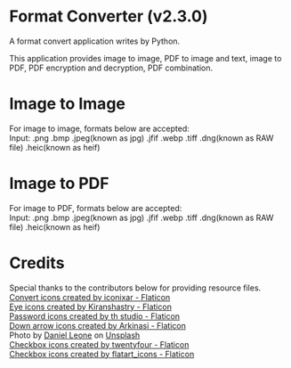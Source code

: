 # Format Converter (v2.3.0)
A format convert application writes by Python.<br>

This application provides image to image, PDF to image and text, image to PDF, PDF encryption and decryption, PDF combination.

# Image to Image
For image to image, formats below are accepted:<br>
Input: .png .bmp .jpeg(known as jpg) .jfif .webp .tiff .dng(known as RAW file) .heic(known as heif)

# Image to PDF
For image to PDF, formats below are accepted:<br>
Input: .png .bmp .jpeg(known as jpg) .jfif .webp .tiff .dng(known as RAW file) .heic(known as heif)

# Credits
Special thanks to the contributors below for providing resource files.<br>
<a href="https://www.flaticon.com/free-icons/convert" title='convert icons'>Convert icons created by iconixar - Flaticon</a><br>
<a href="https://www.flaticon.com/free-icons/eye" title="eye icons">Eye icons created by Kiranshastry - Flaticon</a><br>
<a href="https://www.flaticon.com/free-icons/password" title="password icons">Password icons created by th studio - Flaticon</a><br>
<a href="https://www.flaticon.com/free-icons/down-arrow" title="down arrow icons">Down arrow icons created by Arkinasi - Flaticon</a><br>
Photo by <a href="https://unsplash.com/@danielleone?utm_source=unsplash&utm_medium=referral&utm_content=creditCopyText">Daniel Leone</a> on <a href="https://unsplash.com/images/nature/mountain?utm_source=unsplash&utm_medium=referral&utm_content=creditCopyText">Unsplash</a><br>
<a href="https://www.flaticon.com/free-icons/checkbox" title="checkbox icons">Checkbox icons created by twentyfour - Flaticon</a><br>
<a href="https://www.flaticon.com/free-icons/checkbox" title="checkbox icons">Checkbox icons created by flatart_icons - Flaticon</a>
